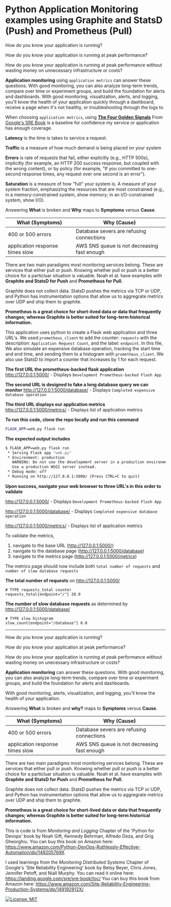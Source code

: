 # Python Application Monitoring examples using Graphite and StatsD (Push) and Prometheus (Pull)

How do you know your application is running?

How do you know your application is running at peak performance?

How do you know your application is running at peak performance without wasting money on unnecessary infrastructure or costs?

**Application monitoring** using `application metrics` can answer these questions. With good monitoring, you can also analyze long-term trends, compare over time or experiment groups, and build the foundation for alerts and dashboards. With good monitoring, visualization, alerts, and logging, you'll know the health of your application quickly through a dashboard, receive a page when it's not healthy, or troubleshooting through the logs to 

When choosing `application metrics`, using [**The Four Golden Signals**](https://landing.google.com/sre/sre-book/chapters/monitoring-distributed-systems/) From [Google's SRE Book](https://landing.google.com/sre/sre-book/toc/index.html) is a baseline for confidence my service or application has enough coverage.

**Latency** is the time is takes to service a request.

**Traffic** is a measure of how much demand is being placed on your system

**Errors** is rate of requests that fail, either explicitly (e.g., HTTP 500s), implicitly (for example, an HTTP 200 success response, but coupled with the wrong content), or by policy (for example, "If you committed to one-second response times, any request over one second is an error").

**Saturation** is a measure of how "full" your system is. A measure of your system fraction, emphasizing the resources that are most constrained (e.g., in a memory-constrained system, show memory; in an I/O-constrained system, show I/O).

Answering **What** is broken and **Why** maps to **Symptoms** versus **Cause**.

| **What** (Symptoms)| **Why** (Cause)|
|------|------|
|400 or 500 errors | Database severs are refusing connections|
|application response times slow | AWS SNS queue is not decreasing fast enough |


There are two main paradigms most monitoring services belong. These are services that either pull or push. Knowing whether pull or push is a better choice for a particluar situation is valuable. Noah et al. have examples with **Graphite and StatsD for Push** and **Prometheus for Pull.**

Graphite does not collect data. StatsD pushes the metrics via TCP or UDP, and Python has instrumentation options that allow us to aggregrate metrics over UDP and ship them to graphite.

**Prometheus is a great choice for short-lived data or data that frequently changes; whereas Graphite is better suited for long-term historical information.**





















This application uses python to create a Flask web application and three URL's. We used `prometheus_client` to add the counter: `requests` with the description: `Application Request Count`, and the label: `endpoint`. In this file, We also simulate an expensive database operation, tracking the start time and end time, and sending them to a histogram with `prometheus_client`. We also use StatsD to import a counter that increases by 1 for each request.

**The first URL the prometheus-backed flask application**
http://127.0.0.1:5000/ - Displays `Development Prometheus-backed Flash App`

**The second URL is designed to fake a long database query we can monitor**
http://127.0.0.1:5000/database/ - Displays `Completed expensive database operation`

**The third URL displays our application metrics**
http://127.0.0.1:5000/metrics/ - Displays list of application metrics

**To run this code, clone the repo locally and run this command**
```bash
FLASK_APP=web.py flask run
```
**The expected output includes**
```bash
$ FLASK_APP=web.py flask run
 * Serving Flask app "web.py"
 * Environment: production
   WARNING: Do not use the development server in a production environment.
   Use a production WSGI server instead.
 * Debug mode: off
 * Running on http://127.0.0.1:5000/ (Press CTRL+C to quit)
 ```

**Upon success, navigate your web browser to three URL's in this order to validate**

http://127.0.0.1:5000/ - Displays `Development Prometheus-backed Flash App`

http://127.0.0.1:5000/database/ - Displays `Completed expensive database operation`

http://127.0.0.1:5000/metrics/ - Displays list of application metrics

To validate the metrics,
1. navigate to the base URL (http://127.0.0.1:5000/)
2. navigate to the database page (http://127.0.0.1:5000/database)
3. navigate to the metrics page (http://127.0.0.1:5000/metrics)

The metrics page should now include both `total number of requests` and `number of slow database requests`

**The total number of requests** on http://127.0.0.1:5000/
```
# TYPE requests_total counter
requests_total{endpoint="/"} 20.0
```
**The number of slow database requests** as determined by http://127.0.0.1:5000/database/
```
# TYPE slow histogram
slow_count{endpoint="/database"} 6.0
```

---------------------------------------------------------------------

How do you know your application is running?

How do you know your application at peak performance?

How do you know your application is running at peak performance without wasting money on unecessary infrastructure or costs?

**Application monitoring** can answer these questions. With good monitoring, you can also analyze long-term trends, compare over time or experiment groups, and build the foundation for alerts and dashboards.  

With good monitoring, alerts, visualization, and logging, you'll know the health of your application.

Answering **What** is broken and **why?** maps to **Symptoms** versus **Cause**.

| What (Symptoms)| Why (Cause)|
|------|------|
|400 or 500 errors | Database severs are refusing connections|
|application response times slow | AWS SNS queue is not decreasing fast enough |

There are two main paradigms most monitoring services belong. These are services that either pull or push. Knowing whether pull or push is a better choice for a particluar situation is valuable. Noah et al. have examples with **Graphite and StatsD for Push** and **Prometheus for Pull.**

Graphite does not collect data. StatsD pushes the metrics via TCP or UDP, and Python has instrumentation options that allow us to aggregrate metrics over UDP and ship them to graphite.

**Prometheus is a great choice for short-lived data or data that frequently changes; whereas Graphite is better suited for long-term historical information.**

This is code is from _Monitoring and Logging_ Chapter of the 'Python for Devops' book by Noah Gift, Kennedy Behrman, Alfredo Deza, and Grig Gheorghiu.
You can buy this book on Amazon here: https://www.amazon.com/Python-DevOps-Ruthlessly-Effective-Automation/dp/149205769X

I used learnings from the _Monitoring Distributed Systems_ Chapter of Google's 'Site Reliability Engineering' book by Betsy Beyer, Chris Jones, Jennifer Petoff, and Niall Murphy.
You can read it online here: https://landing.google.com/sre/sre-book/toc/
You can buy this book from Amazon here: https://www.amazon.com/Site-Reliability-Engineering-Production-Systems/dp/149192912X/

[![License: MIT](https://img.shields.io/badge/License-MIT-yellow.svg)](https://opensource.org/licenses/MIT)
